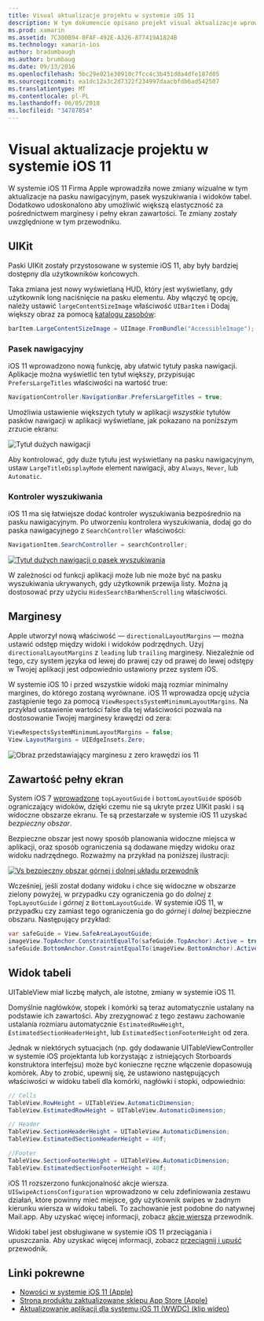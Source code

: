 ```yaml
---
title: Visual aktualizacje projektu w systemie iOS 11
description: W tym dokumencie opisano projekt visual aktualizacje wprowadzone w systemie iOS 11. Go w tym artykule omówiono zmiany pasków nawigacji, wyszukiwania kontrolerów marginesy, zawartość pełnego ekranu i widoków tabel.
ms.prod: xamarin
ms.assetid: 7C300B94-0FAF-492E-A326-877419A1824B
ms.technology: xamarin-ios
author: bradumbaugh
ms.author: brumbaug
ms.date: 09/13/2016
ms.openlocfilehash: 5bc29e021e30910c7fcc4c3b451d0a4dfe187d05
ms.sourcegitcommit: ea1dc12a3c2d7322f234997daacbfdb6ad542507
ms.translationtype: MT
ms.contentlocale: pl-PL
ms.lasthandoff: 06/05/2018
ms.locfileid: "34787854"
---
```

# <a name="visual-design-updates-in-ios-11"></a>Visual aktualizacje projektu w systemie iOS 11

W systemie iOS 11 Firma Apple wprowadziła nowe zmiany wizualne w tym aktualizacje na pasku nawigacyjnym, pasek wyszukiwania i widoków tabel. Dodatkowo udoskonalono aby umożliwić większą elastyczność za pośrednictwem marginesy i pełny ekran zawartości. Te zmiany zostały uwzględnione w tym przewodniku.

## <a name="uikit"></a>UIKit

Paski UIKit zostały przystosowane w systemie iOS 11, aby były bardziej dostępny dla użytkowników końcowych.

Taka zmiana jest nowy wyświetlaną HUD, który jest wyświetlany, gdy użytkownik long naciśnięcie na pasku elementu. Aby włączyć tę opcję, należy ustawić `largeContentSizeImage` właściwość `UIBarItem` i Dodaj większy obraz za pomocą [katalogu zasobów](~/ios/app-fundamentals/images-icons/displaying-an-image.md):

```csharp
barItem.LargeContentSizeImage = UIImage.FromBundle("AccessibleImage");
```

### <a name="navigation-bar"></a>Pasek nawigacyjny
iOS 11 wprowadzono nową funkcję, aby ułatwić tytuły paska nawigacji. Aplikacje można wyświetlić ten tytuł większy, przypisując `PrefersLargeTitles` właściwości na wartość true:

```csharp
NavigationController.NavigationBar.PrefersLargeTitles = true;
```

Umożliwia ustawienie większych tytuły w aplikacji _wszystkie_ tytułów pasków nawigacji w aplikacji wyświetlane, jak pokazano na poniższym zrzucie ekranu:

![Tytuł dużych nawigacji](visual-design-images/image7.png)

Aby kontrolować, gdy duże tytułu jest wyświetlany na pasku nawigacyjnym, ustaw `LargeTitleDisplayMode` element nawigacji, aby `Always`, `Never`, lub `Automatic`.

### <a name="search-controller"></a>Kontroler wyszukiwania

iOS 11 ma się łatwiejsze dodać kontroler wyszukiwania bezpośrednio na pasku nawigacyjnym. Po utworzeniu kontrolera wyszukiwania, dodaj go do paska nawigacyjnego z `SearchController` właściwości:

```csharp
NavigationItem.SearchController = searchController;
```

[![Tytuł dużych nawigacji o pasek wyszukiwania](visual-design-images/image8-sml.png)](visual-design-images/image8-sml.png#lightbox)

W zależności od funkcji aplikacji może lub nie może być na pasku wyszukiwania ukrywanych, gdy użytkownik przewija listy. Można ją dostosować przy użyciu `HidesSearchBarWhenScrolling` właściwości.

## <a name="margins"></a>Marginesy

Apple utworzył nową właściwość — `directionalLayoutMargins` — można ustawić odstęp między widoki i widoków podrzędnych. Użyj `directionalLayoutMargins` z `leading` lub `trailing` marginesy. Niezależnie od tego, czy system języka od lewej do prawej czy od prawej do lewej odstępy w Twojej aplikacji jest odpowiednio ustawiony przez system iOS.

W systemie iOS 10 i przed wszystkie widoki mają rozmiar minimalny margines, do którego zostaną wyrównane. iOS 11 wprowadza opcję użycia zastąpienie tego za pomocą `ViewRespectsSystemMinimumLayoutMargins`. Na przykład ustawienie wartości false dla tej właściwości pozwala na dostosowanie Twojej marginesy krawędzi od zera:

```csharp
ViewRespectsSystemMinimumLayoutMargins = false;
View.LayoutMargins = UIEdgeInsets.Zero;
```
![Obraz przedstawiający marginesu z zero krawędzi ios 11](visual-design-images/image9.png)

<a name="fullscreen" />

## <a name="full-screen-content"></a>Zawartość pełny ekran

System iOS 7 [wprowadzone](~/ios/platform/introduction-to-ios7/ios7-ui.md#fullscreen) `topLayoutGuide` i `bottomLayoutGuide` sposób ograniczający widoków, dzięki czemu nie są ukryte przez UIKit paski i są widoczne obszarze ekranu. Te są przestarzałe w systemie iOS 11 uzyskać _bezpieczny obszar_.

Bezpieczne obszar jest nowy sposób planowania widoczne miejsca w aplikacji, oraz sposób ograniczenia są dodawane między widoku oraz widoku nadrzędnego. Rozważmy na przykład na poniższej ilustracji:

[![Vs bezpieczny obszar górnej i dolnej układu przewodnik](visual-design-images/image10-sml.png)](visual-design-images/image10.png#lightbox)

Wcześniej, jeśli został dodany widoku i chce się widoczne w obszarze zielony powyżej, w przypadku czy ograniczenia go do _dolnej_ z `TopLayoutGuide` i _górnej_ z `BottomLayoutGuide`. W systemie iOS 11, w przypadku czy zamiast tego ograniczenia go do _górnej_ i _dolnej_ bezpieczne obszaru. Następujący przykład:

```csharp
var safeGuide = View.SafeAreaLayoutGuide;
imageView.TopAnchor.ConstraintEqualTo(safeGuide.TopAnchor).Active = true;
safeGuide.BottomAnchor.ConstraintEqualTo(imageView.BottomAnchor).Active = true;
```

## <a name="table-view"></a>Widok tabeli

UITableView miał liczbę małych, ale istotne, zmiany w systemie iOS 11.

Domyślnie nagłówków, stopek i komórki są teraz automatycznie ustalany na podstawie ich zawartości. Aby zrezygnować z tego zestawu zachowanie ustalania rozmiaru automatycznie `EstimatedRowHeight`, `EstimatedSectionHeaderHeight`, lub `EstimatedSectionFooterHeight` od zera.

Jednak w niektórych sytuacjach (np. gdy dodawanie UITableViewController w systemie iOS projektanta lub korzystając z istniejących Storboards konstruktora interfejsu) może być konieczne ręczne włączenie dopasowują komórek. Aby to zrobić, upewnij się, że ustawiono następujących właściwości w widoku tabeli dla komórki, nagłówki i stopki, odpowiednio:

```csharp
// Cells
TableView.RowHeight = UITableView.AutomaticDimension;
TableView.EstimatedRowHeight = UITableView.AutomaticDimension;

// Header
TableView.SectionHeaderHeight = UITableView.AutomaticDimension;
TableView.EstimatedSectionHeaderHeight = 40f;

//Footer
TableView.SectionFooterHeight = UITableView.AutomaticDimension;
TableView.EstimatedSectionFooterHeight = 40f;

```

iOS 11 rozszerzono funkcjonalność akcje wiersza. `UISwipeActionsConfiguration` wprowadzono w celu zdefiniowania zestawu działań, które powinny mieć miejsce, gdy użytkownik swipes w żadnym kierunku wiersza w widoku tabeli. To zachowanie jest podobne do natywnej Mail.app. Aby uzyskać więcej informacji, zobacz [akcje wiersza](~/ios/user-interface/controls/tables/row-action.md) przewodnik.

Widoki tabel jest obsługiwane w systemie iOS 11 przeciągania i upuszczania. Aby uzyskać więcej informacji, zobacz [przeciągnij i upuść](~/ios/platform/introduction-to-ios11/drag-and-drop.md#uitableview) przewodnik.


## <a name="related-links"></a>Linki pokrewne

- [Nowości w systemie iOS 11 (Apple)](https://developer.apple.com/ios/)
- [Strona produktu zaktualizowane sklepu App Store (Apple)](https://developer.apple.com/app-store/product-page/)
- [Aktualizowanie aplikacji dla systemu iOS 11 (WWDC) (klip wideo)](https://developer.apple.com/videos/play/wwdc2017/204/)
